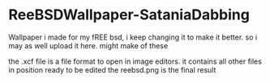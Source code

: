 # ReeBSDWallpaper-SataniaDabbing
Wallpaper i made for my fREE bsd, i keep changing it to make it better. so i may as well upload it here.
might make of these

the .xcf file is a file format to open in image editors. it contains all other files in position
ready to be edited
the reebsd.png is the final result
